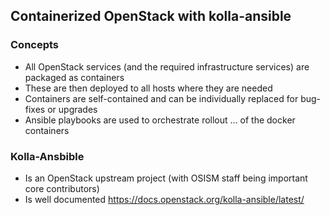 ## Containerized OpenStack with kolla-ansible

### Concepts
* All OpenStack services (and the required infrastructure services) are packaged as containers
* These are then deployed to all hosts where they are needed
* Containers are self-contained and can be individually replaced for bug-fixes or upgrades
* Ansible playbooks are used to orchestrate rollout ... of the docker containers

### Kolla-Ansbible
* Is an OpenStack upstream project (with OSISM staff being important core contributors)
* Is well documented <https://docs.openstack.org/kolla-ansible/latest/>

